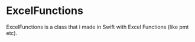 # ExcelFunctions
ExcelFunctions is a class that i made in Swift with Excel Functions (like pmt etc).
